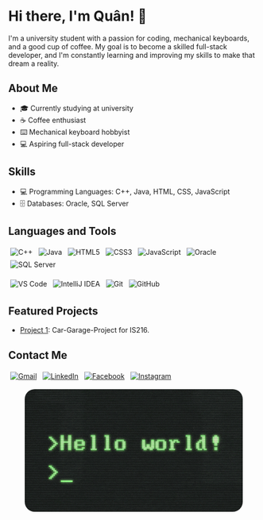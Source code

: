 # Hi there, I'm Quân! 👋

I'm a university student with a passion for coding, mechanical keyboards, and a good cup of coffee. My goal is to become a skilled full-stack developer, and I'm constantly learning and improving my skills to make that dream a reality.

## About Me
- 🎓 Currently studying at university
- ☕ Coffee enthusiast
- ⌨️ Mechanical keyboard hobbyist
- 💻 Aspiring full-stack developer

## Skills
- 💻 Programming Languages: C++, Java, HTML, CSS, JavaScript
- 🗄️ Databases: Oracle, SQL Server

## Languages and Tools
<p align="left">
  <img src="https://img.icons8.com/color/48/000000/c-plus-plus-logo.png" alt="C++" height="40" style="vertical-align:top; margin:4px">
  <img src="https://img.icons8.com/color/48/000000/java-coffee-cup-logo.png" alt="Java" height="40" style="vertical-align:top; margin:4px">
  <img src="https://img.icons8.com/color/48/000000/html-5.png" alt="HTML5" height="40" style="vertical-align:top; margin:4px">
  <img src="https://img.icons8.com/color/48/000000/css3.png" alt="CSS3" height="40" style="vertical-align:top; margin:4px">
  <img src="https://img.icons8.com/color/48/000000/javascript.png" alt="JavaScript" height="40" style="vertical-align:top; margin:4px">
  <img src="https://img.icons8.com/color/48/000000/oracle-logo.png" alt="Oracle" height="40" style="vertical-align:top; margin:4px">
  <img src="https://img.icons8.com/color/48/000000/microsoft-sql-server.png" alt="SQL Server" height="40" style="vertical-align:top; margin:4px">
</p>

<p align="left">
  <img src="https://img.icons8.com/color/48/000000/visual-studio-code-2019.png" alt="VS Code" height="40" style="vertical-align:top; margin:4px">
  <img src="https://img.icons8.com/color/48/000000/intellij-idea.png" alt="IntelliJ IDEA" height="40" style="vertical-align:top; margin:4px">
  <img src="https://img.icons8.com/color/48/000000/git.png" alt="Git" height="40" style="vertical-align:top; margin:4px">
  <img src="https://img.icons8.com/ios-glyphs/48/000000/github.png" alt="GitHub" height="40" style="vertical-align:top; margin:4px">
</p>

## Featured Projects
- [Project 1](https://github.com/Vo-Dinh-Quan/Car-Garage-Project): Car-Garage-Project for IS216.

<!-- 
## GitHub Stats
![Quân's GitHub stats](https://github-readme-stats.vercel.app/api?username=Vo-Dinh-Quan&show_icons=true&theme=radical)
-->
## Contact Me
<p align="left">
  <a href="mailto:vodinhquan2707.it@gmail.com"><img src="https://img.icons8.com/color/48/000000/gmail-new.png" alt="Gmail" height="40" style="vertical-align:top; margin:4px"></a>
  <a href="https://www.linkedin.com/in/vodinhquan27/"><img src="https://img.icons8.com/color/48/000000/linkedin.png" alt="LinkedIn" height="40" style="vertical-align:top; margin:4px"></a>
  <a href="https://www.facebook.com/vdquan.27/"><img src="https://img.icons8.com/color/48/000000/facebook.png" alt="Facebook" height="40" style="vertical-align:top; margin:4px"></a>
  <a href="https://www.instagram.com/vdq.27/"><img src="https://img.icons8.com/color/48/000000/instagram-new.png" alt="Instagram" height="40" style="vertical-align:top; margin:4px"></a>
</p>

<p align="center">
  <img src="https://github.com/Vo-Dinh-Quan/Vo-Dinh-Quan/blob/main/f2px36fy%20(1).gif" alt="Coding GIF" style="border-radius: 20px;">
</p>
